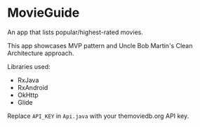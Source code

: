 # MovieGuide
An app that lists popular/highest-rated movies. 

This app showcases MVP pattern and Uncle Bob Martin's Clean Architecture approach.

Libraries used:
 - RxJava
 - RxAndroid
 - OkHttp
 - Glide

Replace `API_KEY` in `Api.java` with your themoviedb.org API key.
